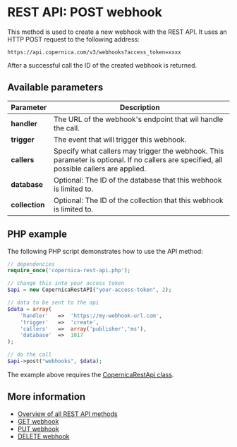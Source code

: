 # REST API: POST webhook

This method is used to create a new webhook with the REST API. It uses 
an HTTP POST request to the following address:

`https://api.copernica.com/v3/webhooks?access_token=xxxx`

After a successful call the ID of the created webhook is returned.

## Available parameters

| Parameter         | Description                                                                           |
|-------------------|---------------------------------------------------------------------------------------|
| **handler**       | The URL of the webhook's endpoint that wil handle the call.                                                                              |
| **trigger**       | The event that will trigger this webhook.                                                                                                |
| **callers**       | Specify what callers may trigger the webhook. This parameter is optional. If no callers are specified, all possible callers are applied. |
| **database**      | Optional: The ID of the database that this webhook is limited to.                     |
| **collection**    | Optional: The ID of the collection that this webhook is limited to.                   |

## PHP example

The following PHP script demonstrates how to use the API method:

```php
// dependencies
require_once('copernica-rest-api.php');

// change this into your access token
$api = new CopernicaRestAPI("your-access-token", 2);

// data to be sent to the api
$data = array(
    'handler'   =>  'https://my-webhook-url.com',
    'trigger'   =>  'create',
    'callers'   =>  array('publisher','ms'),
    'database'  =>  1017
);

// do the call
$api->post("webhooks", $data);
```

The example above requires the [CopernicaRestApi class](rest-php).

## More information

- [Overview of all REST API methods](rest-api)
- [GET webhook](rest-get-webhook)
- [PUT webhook](rest-put-webhook)
- [DELETE webhook](rest-delete-webhook)
